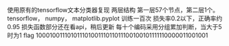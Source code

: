 ﻿使用原有的tensorflow文本分类器复现
两层结构
第一层57个节点，第二层1个。
tensorflow， numpy， matplotlib.pyplot
训练一百次
损失率0.2以下，正确率约0.95
损失函数部分还在看api，稍后更新
每十个编码采用分组累加判断，当大于5时为1
flag 10001001110101110100111011011100100101111110000011001001